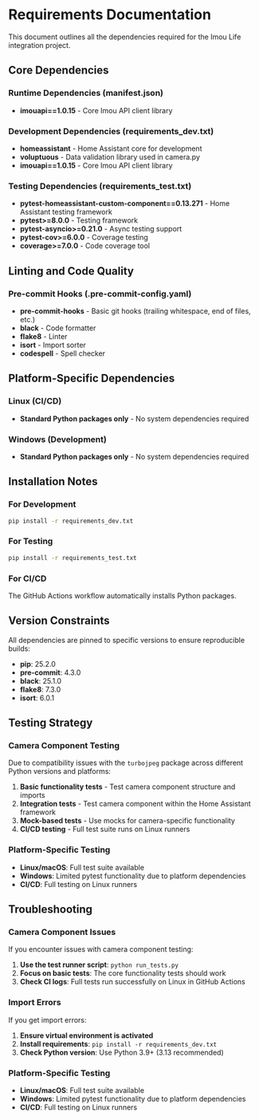 # Requirements Documentation

This document outlines all the dependencies required for the Imou Life integration project.

## Core Dependencies

### Runtime Dependencies (manifest.json)
- **imouapi==1.0.15** - Core Imou API client library

### Development Dependencies (requirements_dev.txt)
- **homeassistant** - Home Assistant core for development
- **voluptuous** - Data validation library used in camera.py
- **imouapi==1.0.15** - Core Imou API client library

### Testing Dependencies (requirements_test.txt)
- **pytest-homeassistant-custom-component==0.13.271** - Home Assistant testing framework
- **pytest>=8.0.0** - Testing framework
- **pytest-asyncio>=0.21.0** - Async testing support
- **pytest-cov>=6.0.0** - Coverage testing
- **coverage>=7.0.0** - Code coverage tool

## Linting and Code Quality

### Pre-commit Hooks (.pre-commit-config.yaml)
- **pre-commit-hooks** - Basic git hooks (trailing whitespace, end of files, etc.)
- **black** - Code formatter
- **flake8** - Linter
- **isort** - Import sorter
- **codespell** - Spell checker

## Platform-Specific Dependencies

### Linux (CI/CD)
- **Standard Python packages only** - No system dependencies required

### Windows (Development)
- **Standard Python packages only** - No system dependencies required

## Installation Notes

### For Development
```bash
pip install -r requirements_dev.txt
```

### For Testing
```bash
pip install -r requirements_test.txt
```

### For CI/CD
The GitHub Actions workflow automatically installs Python packages.

## Version Constraints

All dependencies are pinned to specific versions to ensure reproducible builds:
- **pip**: 25.2.0
- **pre-commit**: 4.3.0
- **black**: 25.1.0
- **flake8**: 7.3.0
- **isort**: 6.0.1

## Testing Strategy

### Camera Component Testing
Due to compatibility issues with the `turbojpeg` package across different Python versions and platforms:

1. **Basic functionality tests** - Test camera component structure and imports
2. **Integration tests** - Test camera component within the Home Assistant framework
3. **Mock-based tests** - Use mocks for camera-specific functionality
4. **CI/CD testing** - Full test suite runs on Linux runners

### Platform-Specific Testing
- **Linux/macOS**: Full test suite available
- **Windows**: Limited pytest functionality due to platform dependencies
- **CI/CD**: Full testing on Linux runners

## Troubleshooting

### Camera Component Issues
If you encounter issues with camera component testing:

1. **Use the test runner script**: `python run_tests.py`
2. **Focus on basic tests**: The core functionality tests should work
3. **Check CI logs**: Full tests run successfully on Linux in GitHub Actions

### Import Errors
If you get import errors:

1. **Ensure virtual environment is activated**
2. **Install requirements**: `pip install -r requirements_dev.txt`
3. **Check Python version**: Use Python 3.9+ (3.13 recommended)

### Platform-Specific Testing
- **Linux/macOS**: Full test suite available
- **Windows**: Limited pytest functionality due to platform dependencies
- **CI/CD**: Full testing on Linux runners

